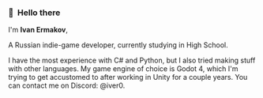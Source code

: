 
### 👋&nbsp;&nbsp;Hello there

I'm **Ivan Ermakov**,

A Russian indie-game developer, currently studying in High School.

I have the most experience with C# and Python, but I also tried making stuff with other languages. My game engine of choice is Godot 4, which I'm trying to get accustomed to after working in Unity for a couple years.
You can contact me on Discord: @iver0.
